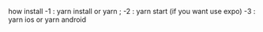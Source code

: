 how install 
-1 : yarn install or yarn ;
-2 : yarn start (if you want use expo)
-3 : yarn ios or yarn android 